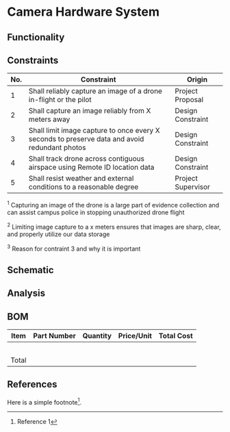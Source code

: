 # Camera Hardware System
## Functionality

## Constraints
| No.| Constraint | Origin |
| -- | --------- |--------|
|  1 | Shall reliably capture an image of a drone in-flight or the pilot | Project Proposal|             
|  2 | Shall capture an image reliably from X meters away| Design Constraint|                          
|  3 | Shall limit image capture to once every X seconds to preserve data and avoid redundant photos| Design Constraint|
|  4 | Shall track drone across contiguous airspace using Remote ID location data | Design Constraint|
|  5 | Shall resist weather and external conditions to a reasonable degree| Project Supervisor|

<sup>1</sup> Capturing an image of the drone is a large part of evidence collection and can assist campus police in stopping unauthorized drone flight

<sup>2</sup> Limiting image capture to a x meters ensures that images are sharp, clear, and properly utilize our data storage

<sup>3</sup> Reason for contraint 3 and why it is important

## Schematic

## Analysis

## BOM
| Item     | Part Number | Quantity | Price/Unit     | Total Cost |
| -------- | ------------| -------- |----------------|------------|
|          |             |          |                |            |
|          |             |          |                |            |
|          |             |          |                |            |
|          |             |          |                |            |
|          |             |          |                |            |
|Total     |             |          |                |            |

## References
<!-- This is how to do footnotes for the references: --> 
Here is a simple footnote[^1].
[^1]: Reference 1
[^2]: Reference 2 
[^3]: Reference 3
<!--etc.-->
